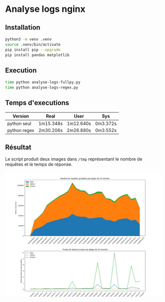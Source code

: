 Analyse logs nginx
==================

Installation
------------

``` bash
python3 -m venv .venv
source .venv/bin/activate
pip install pip --upgrade
pip install pandas matplotlib
```

Execution
---------

```bash
time python analyse-logs-fullpy.py
time python analyse-logs-regex.py
```

Temps d'executions
-----------------

| Version | Real | User | Sys |
|---------|------|------|-----|
| python seul | 1m15.348s | 1m12.640s | 0m3.372s |
| python regex | 2m30.206s | 2m26.880s | 0m3.552s |

Résultat
--------

Le script produit deux images dans `/tmp` représentant le nombre de requêtes et le temps de réponse.

![Nombre de requêtes](out/nb_requests.png)
![Temps de réponse moyen](out/rt_requests.png)
